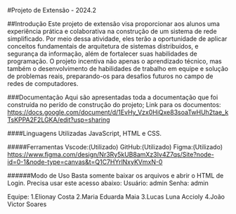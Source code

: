 #Projeto de Extensão - 2024.2

##Introdução
Este projeto de extensão visa proporcionar aos alunos uma experiência prática e colaborativa na construção de um sistema de rede simplificado. Por meio dessa atividade, eles terão a oportunidade de aplicar conceitos fundamentais de arquitetura de sistemas distribuídos, e segurança da informação, além de fortalecer suas habilidades de programação. O projeto incentiva não apenas o aprendizado técnico, mas também o desenvolvimento de habilidades de trabalho em equipe e solução de problemas reais, preparando-os para desafios futuros no campo de redes de computadores.

###Documentação
Aqui são apresentadas toda a documentação que foi construída no perído de construção do projeto;
Link para os documentos: https://docs.google.com/document/d/1EvHy_Vzx0HiQxe83soaTwHUh2tae_kTsKPPA2F2LGKA/edit?usp=sharing

####Linguagens Utilizadas
JavaScript, HTML e CSS.

#####Ferramentas
Vscode:(Utilizado)
GitHub:(Utilizado)
Figma:(Utilizado) https://www.figma.com/design/Nr3Ry5kUB8amXz3Iv4Z7qs/Site?node-id=0-1&node-type=canvas&t=Q1C7HYrlNxyKVmxN-0

######Modo de Uso
Basta somente baixar os arquivos e abrir o HTML de Login. Precisa usar este acesso abaixo:
Usuário: admin
Senha: admin

Equipe:
1.Elionay Costa
2.Maria Eduarda Maia
3.Lucas Luna Accioly
4.João Victor Soares
